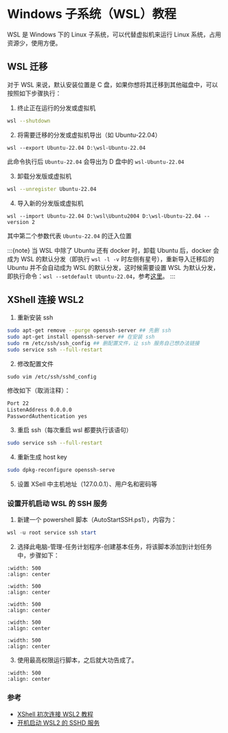 # Windows 子系统（WSL）教程

WSL 是 Windows 下的 Linux 子系统，可以代替虚拟机来运行 Linux 系统，占用资源少，使用方便。

## WSL 迁移

对于 WSL 来说，默认安装位置是 C 盘，如果你想将其迁移到其他磁盘中，可以按照如下步骤执行：

1. 终止正在运行的分发或虚拟机

```bash
wsl --shutdown
```

2. 将需要迁移的分发或虚拟机导出（如 Ubuntu-22.04）

```
wsl --export Ubuntu-22.04 D:\wsl-Ubuntu-22.04
```

此命令执行后 `Ubuntu-22.04` 会导出为 D 盘中的 `wsl-Ubuntu-22.04`

3. 卸载分发版或虚拟机

```bash
wsl --unregister Ubuntu-22.04
```

4. 导入新的分发版或虚拟机

```
wsl --import Ubuntu-22.04 D:\wsl\Ubuntu2004 D:\wsl-Ubuntu-22.04 --version 2
```

其中第二个参数代表 `Ubuntu-22.04` 的迁入位置

:::{note}
当 WSL 中除了 Ubuntu 还有 docker 时，卸载 Ubuntu 后，docker 会成为 WSL 的默认分发（即执行 `wsl -l -v` 时左侧有星号），重新导入迁移后的 Ubuntu 并不会自动成为 WSL 的默认分发，这时候需要设置 WSL 为默认分发，即执行命令：`wsl --setdefault Ubuntu-22.04`，参考[这里](https://zhuanlan.zhihu.com/p/337361570)。
:::

## XShell 连接 WSL2

1. 重新安装 ssh

```bash
sudo apt-get remove --purge openssh-server ## 先删 ssh
sudo apt-get install openssh-server ## 在安装 ssh
sudo rm /etc/ssh/ssh_config ## 删配置文件，让 ssh 服务自己想办法链接
sudo service ssh --full-restart
```

2. 修改配置文件

```
sudo vim /etc/ssh/sshd_config
```

修改如下（取消注释）：

```bash
Port 22
ListenAddress 0.0.0.0
PasswordAuthentication yes
```

3. 重启 ssh（每次重启 wsl 都要执行该语句）

```bash
sudo service ssh --full-restart
```

4. 重新生成 host key

```bash
sudo dpkg-reconfigure openssh-serve
```

5. 设置 XSell 中主机地址（127.0.0.1）、用户名和密码等

### 设置开机启动 WSL 的 SSH 服务

1. 新建一个 powershell 脚本（AutoStartSSH.ps1），内容为：

```powershell
wsl -u root service ssh start
```

2. 选择此电脑-管理-任务计划程序-创建基本任务，将该脚本添加到计划任务中，步骤如下：

```{image} wsl1.png
:width: 500
:align: center
```

```{image} wsl2.png
:width: 500
:align: center
```

```{image} wsl3.png
:width: 500
:align: center
```

```{image} wsl4.png
:width: 500
:align: center
```

```{image} wsl5.png
:width: 500
:align: center
```

3. 使用最高权限运行脚本，之后就大功告成了。

```{image} wsl6.png
:width: 500
:align: center
```

### 参考

- [XShell 初次连接 WSL2 教程](https://blog.csdn.net/qq_42437577/article/details/110664557)
- [开机启动 WSL2 的 SSHD 服务](http://lyallchan.github.io/2021/01/24/%E5%BC%80%E6%9C%BA%E5%90%AF%E5%8A%A8WSL2%E7%9A%84SSHD%E6%9C%8D%E5%8A%A1/)
